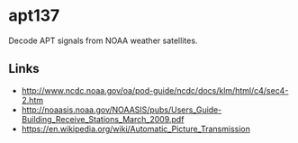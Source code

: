 # apt137

Decode APT signals from NOAA weather satellites.

## Links

* http://www.ncdc.noaa.gov/oa/pod-guide/ncdc/docs/klm/html/c4/sec4-2.htm
* http://noaasis.noaa.gov/NOAASIS/pubs/Users_Guide-Building_Receive_Stations_March_2009.pdf
* https://en.wikipedia.org/wiki/Automatic_Picture_Transmission

